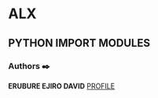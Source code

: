 
# ALX 
## PYTHON IMPORT MODULES


### Authors :black_nib:
**ERUBURE EJIRO DAVID** [PROFILE](https://github.com/hiskylord)
